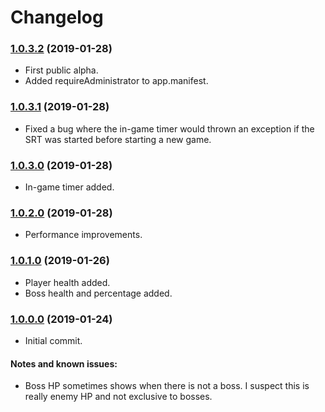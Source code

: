 # Changelog

### [1.0.3.2](https://cdn.discordapp.com/attachments/456037941370814465/539555143306313728/RE2REmakeSRT-1032-Alpha-Signed-Release.7z) (2019-01-28)
* First public alpha.
* Added requireAdministrator to app.manifest.

### [1.0.3.1](about:blank) (2019-01-28)
* Fixed a bug where the in-game timer would thrown an exception if the SRT was started before starting a new game.

### [1.0.3.0](about:blank) (2019-01-28)
* In-game timer added.

### [1.0.2.0](about:blank) (2019-01-28)
* Performance improvements.

### [1.0.1.0](about:blank) (2019-01-26)
* Player health added.
* Boss health and percentage added.

### [1.0.0.0](about:blank) (2019-01-24)
* Initial commit.


#### Notes and known issues:
* Boss HP sometimes shows when there is not a boss. I suspect this is really enemy HP and not exclusive to bosses.
